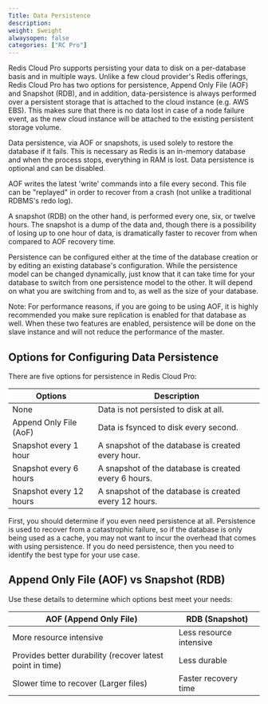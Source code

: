 ```yaml
---
Title: Data Persistence
description:
weight: $weight
alwaysopen: false
categories: ["RC Pro"]
---
```

Redis Cloud Pro supports persisting your data to disk on a
per-database basis and in multiple ways. Unlike a few cloud provider's
Redis offerings, Redis Cloud Pro has two options for persistence,
Append Only File (AOF) and Snapshot (RDB), and in addition,
data-persistence is always performed over a persistent storage that is
attached to the cloud instance (e.g. AWS EBS). This makes sure that there is no data lost
in case of a node failure event, as the new cloud instance will be
attached to the existing persistent storage volume.

Data persistence, via AOF or snapshots, is used solely to restore the
database if it fails. This is necessary as Redis is an in-memory
database and when the process stops, everything in RAM is lost. Data
persistence is optional and can be disabled.

AOF writes the latest 'write' commands into a file every second. This
file can be "replayed" in order to recover from a crash (not unlike a
traditional RDBMS's redo log).

A snapshot (RDB) on the other hand, is performed every one, six, or
twelve hours. The snapshot is a dump of the data and, though there is a
possibility of losing up to one hour of data, is dramatically faster to
recover from when compared to AOF recovery time.

Persistence can be configured either at the time of the database
creation or by editing an existing database's configuration. While the
persistence model can be changed dynamically, just know that it can take
time for your database to switch from one persistence model to the
other. It will depend on what you are switching from and to, as well as
the size of your database.

Note: For performance reasons, if you are going to be using AOF, it is
highly recommended you make sure replication is enabled for that
database as well. When these two features are enabled, persistence will
be done on the slave instance and will not reduce the performance of the
master.

## Options for Configuring Data Persistence

There are five options for persistence in Redis Cloud Pro:

|  **Options** | **Description** |
|------------|-----------------|
|  None | Data is not persisted to disk at all. |
|  Append Only File (AoF) | Data is fsynced to disk every second. |
|  Snapshot every 1 hour | A snapshot of the database is created every hour. |
|  Snapshot every 6 hours | A snapshot of the database is created every 6 hours. |
|  Snapshot every 12 hours | A snapshot of the database is created every 12 hours. |

First, you should determine if you even need persistence at all.
Persistence is used to recover from a catastrophic failure, so if the
database is only being used as a cache, you may not want to incur the
overhead that comes with using persistence. If you do need persistence,
then you need to identify the best type for your use case.

## Append Only File (AOF) vs Snapshot (RDB)

Use these details to determine which options best meet your needs:

|  **AOF (Append Only File)** | **RDB (Snapshot)** |
|------------|-----------------|
|  More resource intensive | Less resource intensive |
|  Provides better durability (recover latest point in time) | Less durable |
|  Slower time to recover (Larger files) | Faster recovery time |
